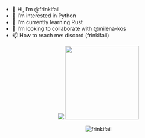 - 👋 Hi, I’m @frinkifail
- 👀 I’m interested in Python
- 🌱 I’m currently learning Rust
- 💞️ I’m looking to collaborate with @milena-kos
- 📫 How to reach me: discord (frinkifail)

<p align="center">
  <img src="https://github-readme-stats.vercel.app/api?username=frinkifail" />
  <img src="https://github-readme-stats.vercel.app/api/top-langs/?username=frinkifail&langs_count=8" height="195rem" />
</p>
<p align="center">
  <img src="https://komarev.com/ghpvc/?username=frinkifail&label=Profile%20views&color=4f94ef" alt="frinkifail" />
</p>
